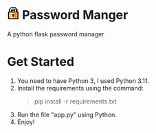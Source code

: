 # ![Lock](https://github.com/konsoleSam/password-manger/blob/main/static/lock.png) Password Manger
A python flask password manager

# Get Started
1. You need to have Python 3, I used Python 3.11.
2. Install the requirements using the command:
    >  pip install -r requirements.txt
4. Run the file "app.py" using Python.
5. Enjoy!
